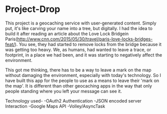 # Project-Drop

This project is a geocaching service with user-generated content.  Simply put, it's like carving your name into a tree, but digitally.  I had the idea to build it after reading an article about the Love Lock Bridgein Paris(http://www.cnn.com/2015/05/30/travel/paris-love-locks-bridges-feat/).  You see, they had started to remove locks from the bridge because it was getting too heavy.  We, as humans, had wanted to leave a trace, or footprint, in a place we had been, and it was starting to negatively affect the environment.

This got me thinking, there has to be a way to leave a mark on the map without damaging the environment, especially with today's technology.  So I have built this app for the people to use as a means to leave their 'mark on the map'.  It is different than other geocaching apps in the way that only people standing where you left your message can see it.

Technology used-
  -OAuth2 Authentication
  -JSON encoded server Interaction
  -Google Maps API
  -Volley/AsyncTask
